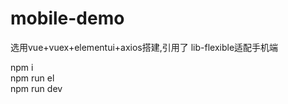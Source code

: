 # mobile-demo
选用vue+vuex+elementui+axios搭建,引用了 lib-flexible适配手机端

npm i    
npm run el  
npm run dev  

